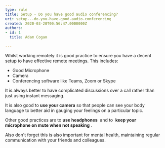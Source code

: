 ```yaml
---
type: rule
title: Setup - Do you have good audio conferencing?
uri: setup---do-you-have-good-audio-conferencing
created: 2020-03-20T00:56:47.0000000Z
authors:
- id: 1
  title: Adam Cogan

---
```


Whilst working remotely it is good practice to ensure you have a decent setup to have effective remote meetings. This includes:
 
- Good Microphone
- Camera
- Conferencing software like Teams, Zoom or Skype


It is always better to have complicated discussions over a call rather than just using instant messaging.

It is also good to  **use your camera** so that people can see your body language to better aid in gauging your feelings on a particular topic.

Other good practices are to  **use headphones**  and to  **keep your microphone on mute when not speaking** .

Also don't forget this is also important for mental health, maintaining regular communication with your friends and colleagues.
